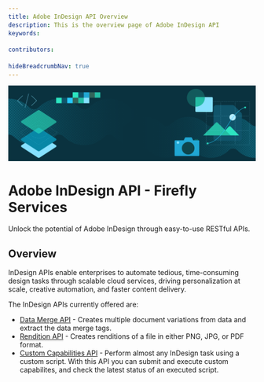 ```yaml
---
title: Adobe InDesign API Overview
description: This is the overview page of Adobe InDesign API
keywords:
  
contributors:
  
hideBreadcrumbNav: true
---
```


<Hero slots="image, heading, text" background="rgb(64, 34, 138)"/>

![Hero image](./hero.png)

# Adobe InDesign API - Firefly Services

Unlock the potential of Adobe InDesign through easy-to-use RESTful APIs.

## Overview

InDesign APIs enable enterprises to automate tedious, time-consuming design tasks through scalable cloud services, driving personalization at scale, creative automation, and faster content delivery.

The InDesign APIs currently offered are:

- [Data Merge API](src/pages/indesign/api/datamerge.md) - Creates multiple document variations from data and extract the data merge tags.
- [Rendition API](src/pages/indesign/api/rendition.md) -  Creates renditions of a file in either PNG, JPG, or PDF format.
- [Custom Capabilities API](src/pages/indesign/api/capabilities.md) - Perform almost any InDesign task using a custom script. With this API you can submit and execute custom capabilites, and check the latest status of an executed script.
  